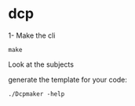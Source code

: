 # dcp

1- Make the cli
```
make
```

Look at the subjects

generate the template for your code:
```
./Dcpmaker -help
```
